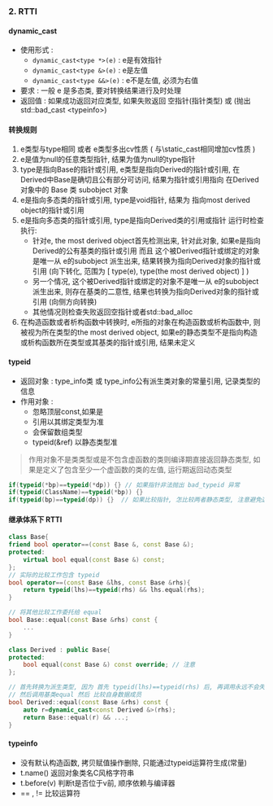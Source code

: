 ### 2. RTTI
#### dynamic\_cast
- 使用形式 : 
    - `dynamic_cast<type *>(e)` :  e是有效指针
    - `dynamic_cast<type &>(e)` : e是左值
    - `dynamic_cast<type &&>(e)` : e不是左值, 必须为右值
- 要求 : 一般 e 是多态类, 要对转换结果进行及时处理
- 返回值 : 如果成功返回对应类型, 如果失败返回 空指针(指针类型) 或 (抛出std::bad_cast \<typeinfo>) 


#### 转换规则
1. e类型与type相同 或者 e类型多出cv性质 ( 与\static_cast相同增加cv性质 )
2. e是值为null的任意类型指针, 结果为值为null的type指针
3. type是指向Base的指针或引用, e类型是指向Derived的指针或引用, 在Derived中Base是确切且公有部分可访问, 结果为指针或引用指向 在Derived对象中的 Base 类 subobject 对象
4. e是指向多态类的指针或引用, type是void指针, 结果为 指向most derived object的指针或引用
5. e是指向多态类的指针或引用, type是指向Derived类的引用或指针 运行时检查执行: 
    - 针对e, the  most derived object首先检测出来, 针对此对象, 如果e是指向Derived的公有基类的指针或引用 而且 这个被Derived指针或绑定的对象是唯一从 e的subobject 派生出来, 结果转换为指向Derived对象的指针或引用 (向下转化, 范围为 [ type(e), type(the most derived object) ] )
    - 另一个情况, 这个被Derived指针或绑定的对象不是唯一从 e的subobject 派生出来, 则存在基类的二意性, 结果也转换为指向Derived对象的指针或引用 (向侧方向转换)
    - 其他情况则检查失败返回空指针或者std::bad\_alloc
6. 在构造函数或者析构函数中转换时, e所指的对象在构造函数或析构函数中, 则被视为所在类型的the most derived object, 如果e的静态类型不是指向构造或析构函数所在类型或其基类的指针或引用, 结果未定义

#### typeid
- 返回对象 :  type\_info类 或 type\_info公有派生类对象的常量引用, 记录类型的信息
- 作用对象 : 
    - 忽略顶层const,如果是 
    - 引用以其绑定类型为准 
    - 会保留数组类型
    - typeid(&ref) 以静态类型准
> 作用对象不是类类型或是不包含虚函数的类则编译期直接返回静态类型, 如果是定义了包含至少一个虚函数的类的左值, 运行期返回动态类型
```c++
if(typeid(*bp)==typeid(*dp)) {} // 如果指针非法抛出 bad_typeid 异常
if(typeid(ClassName)==typeid(*bp)) {}
if(typeid(bp)==typeid(dp)) {}  // 如果比较指针, 怎比较两者静态类型, 注意避免这种情况
```

#### 继承体系下 RTTI
```c++
class Base{
friend bool operator==(const Base &, const Base &);
protected: 
	virtual bool equal(const Base &) const;
};
// 实际的比较工作包含 typeid
bool operator==(const Base &lhs, const Base &rhs){
	return typeid(lhs)==typeid(rhs) && lhs.equal(rhs);
}

// 将其他比较工作委托给 equal
bool Base::equal(const Base &rhs) const {
	...
}

class Derived : public Base{
protected: 
	bool equal(const Base &) const override; // 注意 
};

// 首先转换为派生类型, 因为 首先 typeid(lhs)==typeid(rhs) 后, 再调用永远不会失败
// 然后调用基类equal 然后 比较自身数据成员
bool Derived::equal(const Base &rhs) const {
	auto r=dynamic_cast<const Derived &>(rhs);
	return Base::equal(r) && ...;
}
```

#### typeinfo
- 没有默认构造函数, 拷贝赋值操作删除, 只能通过typeid运算符生成(常量)
- t.name() 返回对象类名C风格字符串
- t.before(v) 判断t是否位于v前, 顺序依赖与编译器
- == , != 比较运算符 
